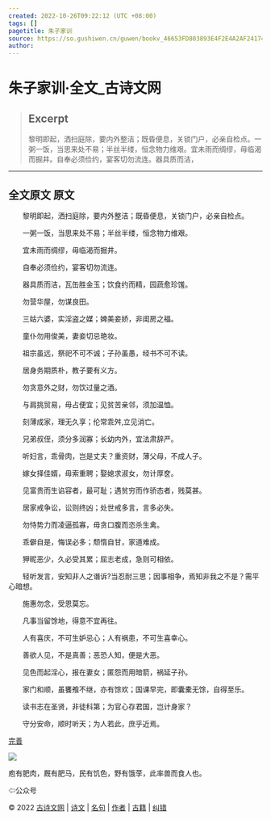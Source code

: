 ```yaml
---
created: 2022-10-26T09:22:12 (UTC +08:00)
tags: []
pagetitle: 朱子家训
source: https://so.gushiwen.cn/guwen/bookv_46653FD803893E4F2E4A2AF24174E7B4.aspx
author: 
---
```


# 朱子家训·全文_古诗文网

> ## Excerpt
> 黎明即起，洒扫庭除，要内外整洁；既昏便息，关锁门户，必亲自检点。一粥一饭，当思来处不易；半丝半缕，恒念物力维艰。宜未雨而绸缪，毋临渴而掘井。自奉必须俭约，宴客切勿流连。器具质而洁，

---
## **全文原文**  原文

　　黎明即起，洒扫庭除，要内外整洁；既昏便息，关锁门户，必亲自检点。

　　一粥一饭，当思来处不易；半丝半缕，恒念物力维艰。

　　宜未雨而绸缪，毋临渴而掘井。

　　自奉必须俭约，宴客切勿流连。

　　器具质而洁，瓦缶胜金玉；饮食约而精，园蔬愈珍馐。

　　勿营华屋，勿谋良田。

　　三姑六婆，实淫盗之媒；婢美妾娇，非闺房之福。

　　童仆勿用俊美，妻妾切忌艳妆。

　　祖宗虽远，祭祀不可不诚；子孙虽愚，经书不可不读。

　　居身务期质朴，教子要有义方。

　　勿贪意外之财，勿饮过量之酒。

　　与肩挑贸易，毋占便宜；见贫苦亲邻，须加温恤。

　　刻薄成家，理无久享；伦常乖舛,立见消亡。

　　兄弟叔侄，须分多润寡；长幼内外，宜法肃辞严。

　　听妇言，乖骨肉，岂是丈夫？重资财，薄父母，不成人子。

　　嫁女择佳婿，毋索重聘；娶媳求淑女，勿计厚奁。

　　见富贵而生谄容者，最可耻；遇贫穷而作骄态者，贱莫甚。

　　居家戒争讼，讼则终凶；处世戒多言，言多必失。

　　勿恃势力而凌逼孤寡，毋贪口腹而恣杀生禽。

　　乖僻自是，悔误必多；颓惰自甘，家道难成。

　　狎昵恶少，久必受其累；屈志老成，急则可相依。

　　轻听发言，安知非人之谮诉?当忍耐三思；因事相争，焉知非我之不是？需平心暗想。

　　施惠勿念，受恩莫忘。

　　凡事当留馀地，得意不宜再往。

　　人有喜庆，不可生妒忌心；人有祸患，不可生喜幸心。

　　善欲人见，不是真善；恶恐人知，便是大恶。

　　见色而起淫心，报在妻女；匿怨而用暗箭，祸延子孙。

　　家门和顺，虽饔飧不继，亦有馀欢；国课早完，即囊橐无馀，自得至乐。

　　读书志在圣贤，非徒科第；为官心存君国，岂计身家？

　　守分安命，顺时听天；为人若此，庶乎近焉。

[完善](https://so.gushiwen.cn/jiucuo.aspx?u=%e7%ab%a0%e8%8a%8210714%e3%80%8a%e6%9c%b1%e5%ad%90%e5%ae%b6%e8%ae%ad%c2%b7%e5%85%a8%e6%96%87%e3%80%8b)

![](https://song.gushiwen.cn/siteimg/app/erma_guwendao.png)

庖有肥肉，厩有肥马，民有饥色，野有饿莩，此率兽而食人也。

⇦公众号

© 2022 [古诗文网](https://www.gushiwen.cn/) | [诗文](https://so.gushiwen.cn/shiwens/) | [名句](https://so.gushiwen.cn/mingjus/) | [作者](https://so.gushiwen.cn/authors/) | [古籍](https://so.gushiwen.cn/guwen/) | [纠错](https://so.gushiwen.cn/jiucuo.aspx?u=)
